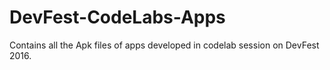 # DevFest-CodeLabs-Apps
Contains all the Apk files of apps developed in codelab session on DevFest 2016.
